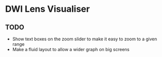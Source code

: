 DWI Lens Visualiser
===================

TODO
----

- Show text boxes on the zoom slider to make it easy to zoom to a given range
- Make a fluid layout to allow a wider graph on big screens
